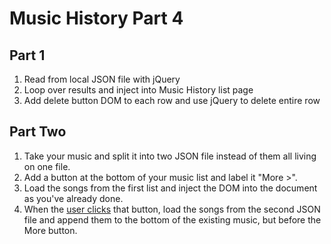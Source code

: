 # Music History Part 4

## Part 1

1. Read from local JSON file with jQuery
1. Loop over results and inject into Music History list page
1. Add delete button DOM to each row and use jQuery to delete entire row

## Part Two

1. Take your music and split it into two JSON file instead of them all living on one file.
1. Add a button at the bottom of your music list and label it "More >".
1. Load the songs from the first list and inject the DOM into the document as you've already done.
1. When the [user clicks](https://api.jquery.com/on/) that button, load the songs from the second JSON file and append them to the bottom of the existing music, but before the More button.
